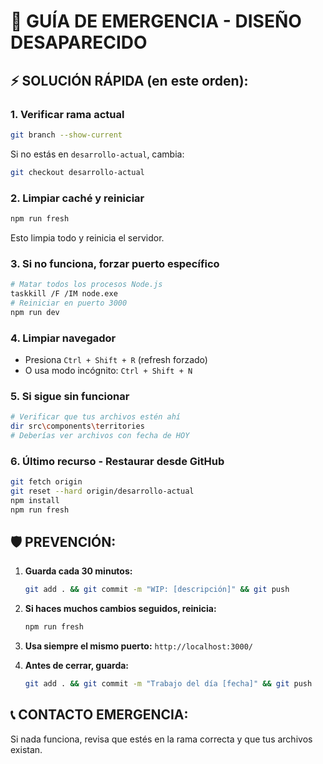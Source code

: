 # 🚨 GUÍA DE EMERGENCIA - DISEÑO DESAPARECIDO

## ⚡ SOLUCIÓN RÁPIDA (en este orden):

### 1. **Verificar rama actual**
```bash
git branch --show-current
```
Si no estás en `desarrollo-actual`, cambia:
```bash
git checkout desarrollo-actual
```

### 2. **Limpiar caché y reiniciar**
```bash
npm run fresh
```
Esto limpia todo y reinicia el servidor.

### 3. **Si no funciona, forzar puerto específico**
```bash
# Matar todos los procesos Node.js
taskkill /F /IM node.exe
# Reiniciar en puerto 3000
npm run dev
```

### 4. **Limpiar navegador**
- Presiona `Ctrl + Shift + R` (refresh forzado)
- O usa modo incógnito: `Ctrl + Shift + N`

### 5. **Si sigue sin funcionar**
```bash
# Verificar que tus archivos estén ahí
dir src\components\territories
# Deberías ver archivos con fecha de HOY
```

### 6. **Último recurso - Restaurar desde GitHub**
```bash
git fetch origin
git reset --hard origin/desarrollo-actual
npm install
npm run fresh
```

## 🛡️ PREVENCIÓN:

1. **Guarda cada 30 minutos:**
   ```bash
   git add . && git commit -m "WIP: [descripción]" && git push
   ```

2. **Si haces muchos cambios seguidos, reinicia:**
   ```bash
   npm run fresh
   ```

3. **Usa siempre el mismo puerto:** `http://localhost:3000/`

4. **Antes de cerrar, guarda:**
   ```bash
   git add . && git commit -m "Trabajo del día [fecha]" && git push
   ```

## 📞 CONTACTO EMERGENCIA:
Si nada funciona, revisa que estés en la rama correcta y que tus archivos existan. 